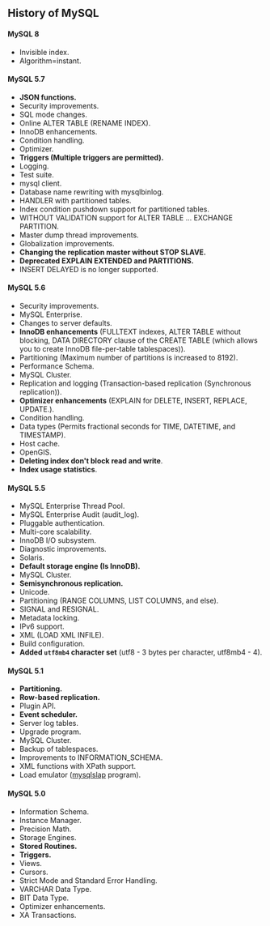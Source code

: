 History of MySQL
-

#### MySQL 8

* Invisible index.
* Algorithm=instant.

#### MySQL 5.7

* **JSON functions.**
* Security improvements.
* SQL mode changes.
* Online ALTER TABLE (RENAME INDEX).
* InnoDB enhancements.
* Condition handling.
* Optimizer.
* **Triggers (Multiple triggers are permitted).**
* Logging.
* Test suite.
* mysql client.
* Database name rewriting with mysqlbinlog.
* HANDLER with partitioned tables.
* Index condition pushdown support for partitioned tables.
* WITHOUT VALIDATION support for ALTER TABLE ... EXCHANGE PARTITION.
* Master dump thread improvements.
* Globalization improvements.
* **Changing the replication master without STOP SLAVE.**
* **Deprecated EXPLAIN EXTENDED and PARTITIONS.**
* INSERT DELAYED is no longer supported.

#### MySQL 5.6

* Security improvements.
* MySQL Enterprise.
* Changes to server defaults.
* **InnoDB enhancements** (FULLTEXT indexes, ALTER TABLE without blocking, DATA DIRECTORY clause of the CREATE TABLE (which allows you to create InnoDB file-per-table tablespaces)).
* Partitioning (Maximum number of partitions is increased to 8192).
* Performance Schema.
* MySQL Cluster.
* Replication and logging (Transaction-based replication (Synchronous replication)).
* **Optimizer enhancements** (EXPLAIN for DELETE, INSERT, REPLACE, UPDATE.).
* Condition handling.
* Data types (Permits fractional seconds for TIME, DATETIME, and TIMESTAMP).
* Host cache.
* OpenGIS.
* **Deleting index don't block read and write**.
* **Index usage statistics**.

#### MySQL 5.5

* MySQL Enterprise Thread Pool.
* MySQL Enterprise Audit (audit_log).
* Pluggable authentication.
* Multi-core scalability.
* InnoDB I/O subsystem.
* Diagnostic improvements.
* Solaris.
* **Default storage engine (Is InnoDB).**
* MySQL Cluster.
* **Semisynchronous replication.**
* Unicode.
* Partitioning (RANGE COLUMNS, LIST COLUMNS, and else).
* SIGNAL and RESIGNAL.
* Metadata locking.
* IPv6 support.
* XML (LOAD XML INFILE).
* Build configuration.
* **Added `utf8mb4` character set** (utf8 - 3 bytes per character, utf8mb4 - 4).

#### MySQL 5.1

* **Partitioning.**
* **Row-based replication.**
* Plugin API.
* **Event scheduler.**
* Server log tables.
* Upgrade program.
* MySQL Cluster.
* Backup of tablespaces.
* Improvements to INFORMATION_SCHEMA.
* XML functions with XPath support.
* Load emulator ([mysqlslap](http://dev.mysql.com/doc/refman/5.1/en/mysqlslap.html) program).

#### MySQL 5.0

* Information Schema.
* Instance Manager.
* Precision Math.
* Storage Engines.
* **Stored Routines.**
* **Triggers.**
* Views.
* Cursors.
* Strict Mode and Standard Error Handling.
* VARCHAR Data Type.
* BIT Data Type.
* Optimizer enhancements.
* XA Transactions.
